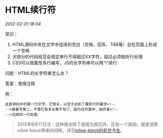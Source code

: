 # HTML续行符
_2012-02-01 18:04_

常识：

1. HTML源码中夹在文字中连续的空白（空格、回车、TAB等）会在页面上形成一个空格
2. 大部分的代码规范会规定单行不得超过XX字符，超过必须做折行处理
3. CSS可以按属性多行编写，JS的长字符串可以用“\”续行

问题：HTML的长字符串怎么办？

答案：使用注释

例：

	这是源码中的第一行文字，它很长，以至于达到了要折行的要求<!--
	-->接着写第二，不管它有多长都不怕了，因为在页面中，始终是<!--
	-->当成同一行处理。

> 2012年8月17日注：这种用法除了是因为规范外，还有一个原因，就是消除inline-block带来的间隙，详见[inline-block的前世今生](http://ued.taobao.com/blog/2012/08/15/inline-block/)。